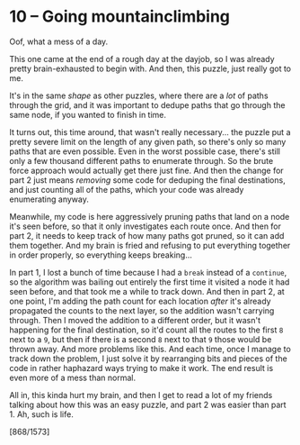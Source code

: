 # 10 &ndash; Going mountainclimbing

Oof, what a mess of a day.

This one came at the end of a rough day at the dayjob, so I was already pretty brain-exhausted to begin with. And then, this puzzle, just really got to me.

It's in the same _shape_ as other puzzles, where there are a _lot_ of paths through the grid, and it was important to dedupe paths that go through the same node, if you wanted to finish in time.

It turns out, this time around, that wasn't really necessary... the puzzle put a pretty severe limit on the length of any given path, so there's only so many paths that are even possible. Even in the worst possible case, there's still only a few thousand different paths to enumerate through. So the brute force approach would actually get there just fine. And then the change for part 2 just means _removing_ some code for deduping the final destinations, and just counting all of the paths, which your code was already enumerating anyway.

Meanwhile, my code is here aggressively pruning paths that land on a node it's seen before, so that it only investigates each route once. And then for part 2, it needs to keep track of how many paths got pruned, so it can add them together. And my brain is fried and refusing to put everything together in order properly, so everything keeps breaking...

In part 1, I lost a bunch of time because I had a `break` instead of a `continue`, so the algorithm was bailing out entirely the first time it visited a node it had seen before, and that took me a while to track down. And then in part 2, at one point, I'm adding the path count for each location _after_ it's already propagated the counts to the next layer, so the addition wasn't carrying through. Then I moved the addition to a different order, but it wasn't happening for the final destination, so it'd count all the routes to the first `8` next to a `9`, but then if there is a second `8` next to that `9` those would be thrown away. And more problems like this. And each time, once I manage to track down the problem, I just solve it by rearranging bits and pieces of the code in rather haphazard ways trying to make it work. The end result is even more of a mess than normal.

All in, this kinda hurt my brain, and then I get to read a lot of my friends talking about how this was an easy puzzle, and part 2 was easier than part 1. Ah, such is life.

[868/1573]
